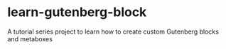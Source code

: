 # learn-gutenberg-block
A tutorial series project to learn how to create custom Gutenberg blocks and metaboxes
